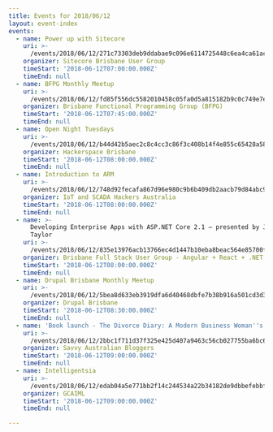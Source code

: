 ```yaml
---
title: Events for 2018/06/12
layout: event-index
events:
  - name: Power up with Sitecore
    uri: >-
      /events/2018/06/12/271c73303deb9ddabae9c096e6114725448c6ea4ca61ac57d4ab7adc3233fcd2
    organizer: Sitecore Brisbane User Group
    timeStart: '2018-06-12T07:00:00.000Z'
    timeEnd: null
  - name: BFPG Monthly Meetup
    uri: >-
      /events/2018/06/12/fd85f556dc5582010458c05fa0d5a815182b9c0c749e7e48f51a73b3d71d4c37
    organizer: Brisbane Functional Programming Group (BFPG)
    timeStart: '2018-06-12T07:45:00.000Z'
    timeEnd: null
  - name: Open Night Tuesdays
    uri: >-
      /events/2018/06/12/b44d42b5aec2c8c4cc3c86f3c408b14f4e855c65428a5820f57f69154e648e36
    organizer: Hackerspace Brisbane
    timeStart: '2018-06-12T08:00:00.000Z'
    timeEnd: null
  - name: Introduction to ARM
    uri: >-
      /events/2018/06/12/748d92fecafa867d96e980c9b6b409db2aacb79d84abc9ac2034cc7920d22aca
    organizer: IoT and SCADA Hackers Australia
    timeStart: '2018-06-12T08:00:00.000Z'
    timeEnd: null
  - name: >-
      Developing Enterprise Apps with ASP.NET Core 2.1 – presented by Jason
      Taylor
    uri: >-
      /events/2018/06/12/835e13976acb13766ec4d1447b10eba8beac564e85700f3972313a12587d2fe0
    organizer: Brisbane Full Stack User Group - Angular + React + .NET Core
    timeStart: '2018-06-12T08:00:00.000Z'
    timeEnd: null
  - name: Drupal Brisbane Monthly Meetup
    uri: >-
      /events/2018/06/12/5bea8d633eb3919dfa6d40468dbfe7b38b916a501cd3d33ec0a91213ae9b5f6d
    organizer: Drupal Brisbane
    timeStart: '2018-06-12T08:30:00.000Z'
    timeEnd: null
  - name: 'Book launch - The Divorce Diary: A Modern Business Woman''s Survival Guide'
    uri: >-
      /events/2018/06/12/2bbc1f711d37f325e425d407a9463c56cb027755ba6bc680abbc6ba1cba4cc86
    organizer: Savvy Australian Bloggers
    timeStart: '2018-06-12T09:00:00.000Z'
    timeEnd: null
  - name: Intelligentsia
    uri: >-
      /events/2018/06/12/edab04a5e771bb2f14c244534a22b34182de9dbbefebbfed17a84d1ee78ebe3b
    organizer: GCAIML
    timeStart: '2018-06-12T09:00:00.000Z'
    timeEnd: null

---
```

